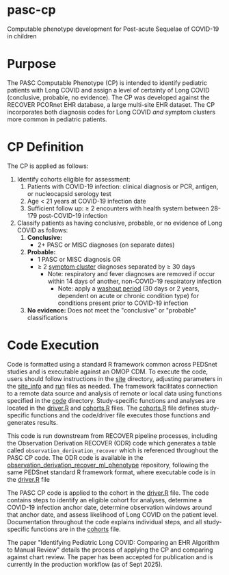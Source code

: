 # pasc-cp
Computable phenotype development for Post-acute Sequelae of COVID-19 in children


# Purpose

The PASC Computable Phenotype (CP) is intended to identify pediatric patients with Long COVID and assign a level of certainty of Long COVID (conclusive, probable, no evidence). The CP was developed against the RECOVER PCORnet EHR database, a large multi-site EHR dataset. The CP incorporates both diagnosis codes for Long COVID *and* symptom clusters more common in pediatric patients.

# CP Definition

The CP is applied as follows:

1) Identify cohorts eligible for assessment:  
    1) Patients with COVID-19 infection: clinical diagnosis or PCR, antigen, or nucleocapsid serology test
    2) Age < 21 years at COVID-19 infection date
    3) Sufficient follow up: $\geq$ 2 encounters with health system between 28-179 post-COVID-19 infection
2) Classify patients as having conclusive, probable, or no evidence of Long COVID as follows:
    1) **Conclusive:** 
        - 2+ PASC or MISC diagnoses (on separate dates)
    2) **Probable:**
        - 1 PASC or MISC diagnosis OR
        - $\geq$ 2 [symptom cluster](rules_application/specs/cluster_master_pasc.csv) diagnoses separated by $\geq$ 30 days
            - Note: respiratory and fever diagnoses are removed if occur within 14 days of another, non-COVID-19 respiratory infection
                - Note: apply a [washout period](rules_application/specs/cluster_master_pasc_washout.csv) (30 days or 2 years, dependent on acute or chronic condition type) for conditions present prior to COVID-19 infection
    3) **No evidence:** Does not meet the "conclusive" or "probable" classifications

# Code Execution

Code is formatted using a standard R framework common across PEDSnet studies and is executable against an OMOP CDM. To execute the code, users should follow instructions in the [site](rules_application/site) directory, adjusting parameters in the [site_info](rules_application/site/site_info.R) and [run](rules_application/site/run.R) files as needed. The framework facilitates connection to a remote data source and analysis of remote or local data using functions specified in the [code](rules_application/code) directory. Study-specific functions and analyses are located in the [driver.R](rules_application/code/driver.R) and [cohorts.R](rules_application/code/cohorts.R) files. The [cohorts.R](rules_application/code/cohorts.R) file defines study-specific functions and the code/driver file executes those functions and generates results.

This code is run downstream from RECOVER pipeline processes, including the Observation Derivation RECOVER (ODR) code which generates a table called `observation_derivation_recover` which is referenced throughout the PASC CP code. The ODR code is available in the [observation_derivation_recover_ml_phenotype](https://github.com/PEDSnet/PASC/tree/main/observation_derivation_recover_ml_phenotype) repository, following the same PEDSnet standard R framework format, where executable code is in the [driver.R](https://github.com/PEDSnet/PASC/blob/main/observation_derivation_recover_ml_phenotype/code/driver.R) file


The PASC CP code is applied to the cohort in the [driver.R](rules_application/code/driver.R) file. The code contains steps to identify an eligible cohort for analyses, determine a COVID-19 infection anchor date, determine observation windows around that anchor date, and assess likelihood of Long COVID on the patient level. Documentation throughout the code explains individual steps, and all study-specific functions are in the [cohorts](rules_application/code/cohorts.R) file. 

The paper "Identifying Pediatric Long COVID: Comparing an EHR Algorithm to Manual Review" details the process of applying the CP and comparing against chart review. The paper has been accepted for publication and is currently in the production workflow (as of Sept 2025).
